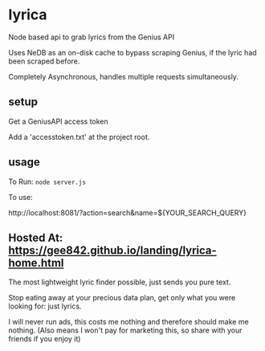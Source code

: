 # lyrica
Node based api to grab lyrics from the Genius API

Uses NeDB as an on-disk cache to bypass scraping Genius, if the lyric had been scraped before.

Completely Asynchronous, handles multiple requests simultaneously.

## setup
Get a GeniusAPI access token

Add a 'accesstoken.txt' at the project root.

## usage
To Run:
```node server.js```

To use:

http://localhost:8081/?action=search&name=${YOUR_SEARCH_QUERY}


## Hosted At: https://gee842.github.io/landing/lyrica-home.html

The most lightweight lyric finder possible, just sends you pure text.

Stop eating away at your precious data plan, get only what you were looking for: just lyrics.

I will never run ads, this costs me nothing and therefore should make me nothing. (Also means I won't pay for marketing this, so share with your friends if you enjoy it)
